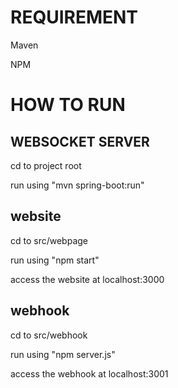 # REQUIREMENT
Maven

NPM

# HOW TO RUN
## WEBSOCKET SERVER

cd to project root 

run using "mvn spring-boot:run"

## website

cd to src/webpage

run using "npm start"

access the website at localhost:3000

## webhook

cd to src/webhook

run using "npm server.js"

access the webhook at localhost:3001
